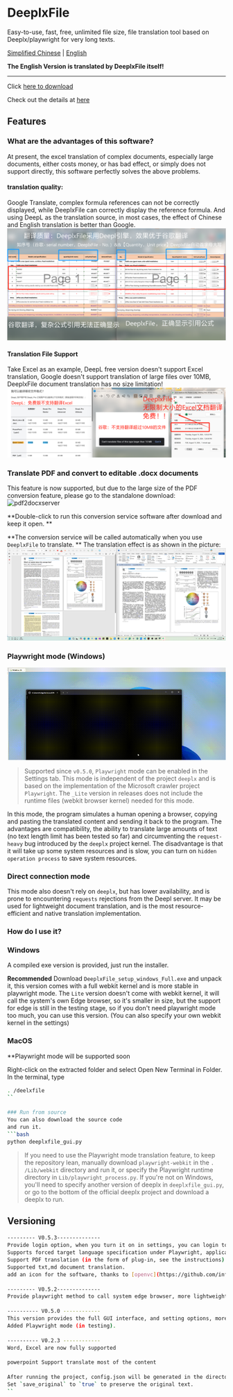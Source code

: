 # DeeplxFile
Easy-to-use, fast, free, unlimited file size, file translation tool based on Deeplx/playwright for very long texts.

[Simplified Chinese](https://github.com/infrost/DeeplxFile)
|
[English](/README_translated.md)

**The English Version is translated by DeeplxFile itself!**

------------------
Click [here to download](https://github.com/infrost/DeeplxFile/releases)

Check out the details at [here](https://blog.infrost.site/2024/08/29/DeeplxFile/)

## Features
### What are the advantages of this software?
At present, the excel translation of complex documents, especially large documents, either costs money, or has bad effect, or simply does not support directly, this software perfectly solves the above problems.
#### translation quality:
Google Translate, complex formula references can not be correctly displayed, while DeeplxFile can correctly display the reference formula.
And using DeepL as the translation source, in most cases, the effect of Chinese and English translation is better than Google.
![HighQuality](/images/deeplxfile_quality.png)

#### Translation File Support
Take Excel as an example, DeepL free version doesn't support Excel translation, Google doesn't support translation of large files over 10MB, DeeplxFile document translation has no size limitation!
![FileSupport](/images/deeplx_file_support.png)

### Translate PDF and convert to editable .docx documents
This feature is now supported, but due to the large size of the PDF conversion feature, please go to the standalone download:
![pdf2docxserver](https://github.com/infrost/pdf2docxserver/releases/)

**Double-click to run this conversion service software after download and keep it open. **

**The conversion service will be called automatically when you use `DeeplxFile` to translate. **
The translation effect is as shown in the picture:
![pdf_translation](/images/pdf_translate.png)

### Playwright mode (Windows)
![playwright.gif](/images/playwright.gif)
> Supported since `v0.5.0`, `Playwright` mode can be enabled in the Settings tab.
> This mode is independent of the project `deeplx` and is based on the implementation of the Microsoft crawler project `Playwright`.
> The `_Lite` version in releases does not include the runtime files (webkit browser kernel) needed for this mode.

In this mode, the program simulates a human opening a browser, copying and pasting the translated content and sending it back to the program. The advantages are compatibility, the ability to translate large amounts of text (no text length limit has been tested so far) and circumventing the `request-heavy` bug introduced by the `deeplx` project kernel.
The disadvantage is that it will take up some system resources and is slow, you can turn on `hidden operation process` to save system resources.

### Direct connection mode
This mode also doesn't rely on `deeplx`, but has lower availability, and is prone to encountering `requests` rejections from the Deepl server. It may be used for lightweight document translation, and is the most resource-efficient and native translation implementation.

### How do I use it?
### Windows
A compiled exe version is provided, just run the installer.

**Recommended** Download `DeeplxFile_setup_windows_Full.exe` and unpack it, this version comes with a full webkit kernel and is more stable in playwright mode.
The `Lite` version doesn't come with webkit kernel, it will call the system's own Edge browser, so it's smaller in size, but the support for edge is still in the testing stage, so if you don't need playwright mode too much, you can use this version.
(You can also specify your own webkit kernel in the settings)

### MacOS

**Playwright mode will be supported soon

Right-click on the extracted folder and select Open New Terminal in Folder.
In the terminal, type
```bash
. /deelxfile
``

### Run from source
You can also download the source code
and run it.
```bash
python deeplxfile_gui.py
```
> If you need to use the Playwright mode translation feature, to keep the repository lean, manually download `playwright-webkit` in the `. /Lib/webkit` directory and run it, or specify the Playwright runtime directory in `Lib/playwright_process.py`.
> If you're not on Windows, you'll need to specify another version of deeplx in `deeplxfile_gui.py`, or go to the bottom of the official deeplx project and download a deeplx to run.


## Versioning

```bash
--------- V0.5.3--------------
Provide login option, when you turn it on in settings, you can login to deepl account first and then translate, with larger word character translation limit.
Supports forced target language specification under Playwright, applicable to multi-language mixed documents.
Support PDF translation (in the form of plug-in, see the instructions).
Supported txt,md document translation.
add an icon for the software, thanks to [openvc](https://github.com/infrost/DeeplxFile/issues/3)

--------- V0.5.2--------------
Provide playwright method to call system edge browser, more lightweight (the full version is more stable)

---------- V0.5.0 ------------
This version provides the full GUI interface, and setting options, more easy to use
Added Playwright mode (in testing).

---------- V0.2.3 ------------
Word, Excel are now fully supported

powerpoint Support translate most of the content

After running the project, config.json will be generated in the directory.
Set `save_original` to `true` to preserve the original text.
``
